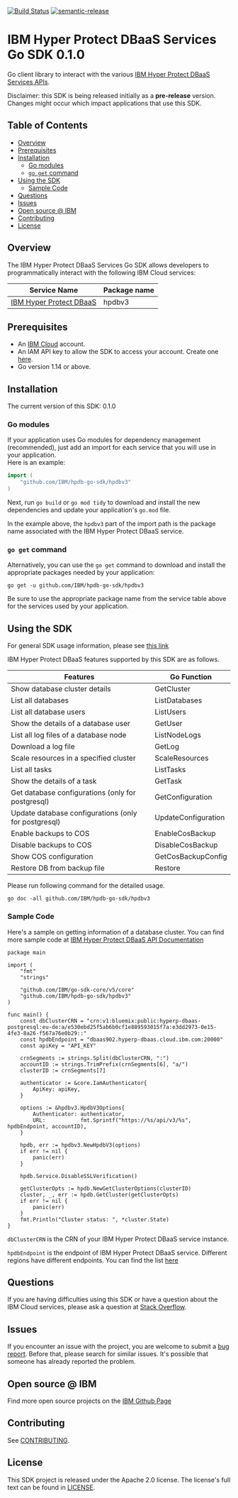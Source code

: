 [![Build Status](https://travis-ci.com/IBM/hpdb-go-sdk.svg?branch=main)](https://travis-ci.com/IBM/hpdb-go-sdk)
[![semantic-release](https://img.shields.io/badge/%20%20%F0%9F%93%A6%F0%9F%9A%80-semantic--release-e10079.svg)](https://github.com/semantic-release/semantic-release)

# IBM Hyper Protect DBaaS Services Go SDK 0.1.0
Go client library to interact with the various [IBM Hyper Protect DBaaS Services APIs](https://cloud.ibm.com/apidocs/hyperp-dbaas/hyperp-dbaas-v3).

Disclaimer: this SDK is being released initially as a **pre-release** version.
Changes might occur which impact applications that use this SDK.

## Table of Contents
<!--
  The TOC below is generated using the `markdown-toc` node package.

      https://github.com/jonschlinkert/markdown-toc

  You should regenerate the TOC after making changes to this file.

      npx markdown-toc -i README.md
  -->

<!-- toc -->

- [Overview](#overview)
- [Prerequisites](#prerequisites)
- [Installation](#installation)
  * [Go modules](#go-modules)
  * [`go get` command](#go-get-command)
- [Using the SDK](#using-the-sdk)
  * [Sample Code](#sample-code)
- [Questions](#questions)
- [Issues](#issues)
- [Open source @ IBM](#open-source--ibm)
- [Contributing](#contributing)
- [License](#license)

<!-- tocstop -->

## Overview

The IBM Hyper Protect DBaaS Services Go SDK allows developers to programmatically interact with the following IBM Cloud services:

Service Name | Package name 
--- | --- 
[IBM Hyper Protect DBaaS](https://cloud.ibm.com/apidocs/hyperp-dbaas/hyperp-dbaas-v3) | hpdbv3

## Prerequisites

[ibm-cloud-onboarding]: https://cloud.ibm.com/registration

* An [IBM Cloud][ibm-cloud-onboarding] account.
* An IAM API key to allow the SDK to access your account. Create one [here](https://cloud.ibm.com/iam/apikeys).
* Go version 1.14 or above.

## Installation
The current version of this SDK: 0.1.0

### Go modules  
If your application uses Go modules for dependency management (recommended), just add an import for each service 
that you will use in your application.  
Here is an example:

```go
import (
	"github.com/IBM/hpdb-go-sdk/hpdbv3"
)
```
Next, run `go build` or `go mod tidy` to download and install the new dependencies and update your application's
`go.mod` file.  

In the example above, the `hpdbv3` part of the import path is the package name
associated with the IBM Hyper Protect DBaaS service.

### `go get` command  
Alternatively, you can use the `go get` command to download and install the appropriate packages needed by your application:
```
go get -u github.com/IBM/hpdb-go-sdk/hpdbv3
```
Be sure to use the appropriate package name from the service table above for the services used by your application.

## Using the SDK
For general SDK usage information, please see [this link](https://github.com/IBM/ibm-cloud-sdk-common/blob/main/README.md)

IBM Hyper Protect DBaaS features supported by this SDK are as follows.

| Features | Go Function |
|----|----|
| Show database cluster details | GetCluster |
| List all databases | ListDatabases |
| List all database users | ListUsers |
| Show the details of a database user | GetUser |
| List all log files of a database node | ListNodeLogs |
| Download a log file | GetLog |
| Scale resources in a specified cluster | ScaleResources |
| List all tasks | ListTasks  |
| Show the details of a task | GetTask |
| Get database configurations (only for postgresql) | GetConfiguration |
| Update database configurations (only for postgresql) | UpdateConfiguration |
| Enable backups to COS | EnableCosBackup |
| Disable backups to COS | DisableCosBackup |
| Show COS configuration | GetCosBackupConfig |
| Restore DB from backup file | Restore |

Please run following command for the detailed usage.

```
go doc -all github.com/IBM/hpdb-go-sdk/hpdbv3
```

### Sample Code

Here's a sample on getting information of a database cluster. You can find more sample code at [IBM Hyper Protect DBaaS API Documentation](https://cloud.ibm.com/apidocs/hyperp-dbaas/hyperp-dbaas-v3)

```
package main

import (
	"fmt"
	"strings"

	"github.com/IBM/go-sdk-core/v5/core"
	"github.com/IBM/hpdb-go-sdk/hpdbv3"
)

func main() {
	const dbClusterCRN = "crn:v1:bluemix:public:hyperp-dbaas-postgresql:eu-de:a/e530ebd25f5ab6b0cf1e889593015f7a:e3dd2973-0e15-4fe3-8a26-f567a76e0b29::"
	const hpdbEndpoint = "dbaas902.hyperp-dbaas.cloud.ibm.com:20000"
	const apiKey = "API_KEY"

	crnSegments := strings.Split(dbClusterCRN, ":")
	accountID := strings.TrimPrefix(crnSegments[6], "a/")
	clusterID := crnSegments[7]

	authenticator := &core.IamAuthenticator{
		ApiKey: apiKey,
	}

	options := &hpdbv3.HpdbV3Options{
		Authenticator: authenticator,
		URL:           fmt.Sprintf("https://%s/api/v3/%s", hpdbEndpoint, accountID),
	}

	hpdb, err := hpdbv3.NewHpdbV3(options)
	if err != nil {
		panic(err)
	}

	hpdb.Service.DisableSSLVerification()

	getClusterOpts := hpdb.NewGetClusterOptions(clusterID)
	cluster, _, err := hpdb.GetCluster(getClusterOpts)
	if err != nil {
		panic(err)
	}
	fmt.Println("Cluster status: ", *cluster.State)
}
```

`dbClusterCRN` is the CRN of your IBM Hyper Protect DBaaS service instance.

`hpdbEndpoint` is the endpoint of IBM Hyper Protect DBaaS service. Different regions have different endpoints. You can find the list [here](https://cloud.ibm.com/docs/hyper-protect-dbaas-for-mongodb?topic=hyper-protect-dbaas-for-mongodb-api-setup#gen_inst_mgr_apis)



## Questions

If you are having difficulties using this SDK or have a question about the IBM Cloud services,
please ask a question at 
[Stack Overflow](http://stackoverflow.com/questions/ask?tags=ibm-cloud).

## Issues
If you encounter an issue with the project, you are welcome to submit a
[bug report](https://github.com/IBM/hpdb-go-sdk/issues).
Before that, please search for similar issues. It's possible that someone has already reported the problem.

## Open source @ IBM
Find more open source projects on the [IBM Github Page](http://ibm.github.io/)

## Contributing
See [CONTRIBUTING](CONTRIBUTING.md).

## License

This SDK project is released under the Apache 2.0 license.
The license's full text can be found in [LICENSE](LICENSE).

